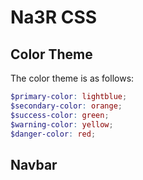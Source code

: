 # Na3R CSS

<!-- TODO: Write about the framework -->

## Color Theme

The color theme is as follows:

```scss sassy
$primary-color: lightblue;
$secondary-color: orange;
$success-color: green;
$warning-color: yellow;
$danger-color: red;
```

## Navbar

```scss
```
